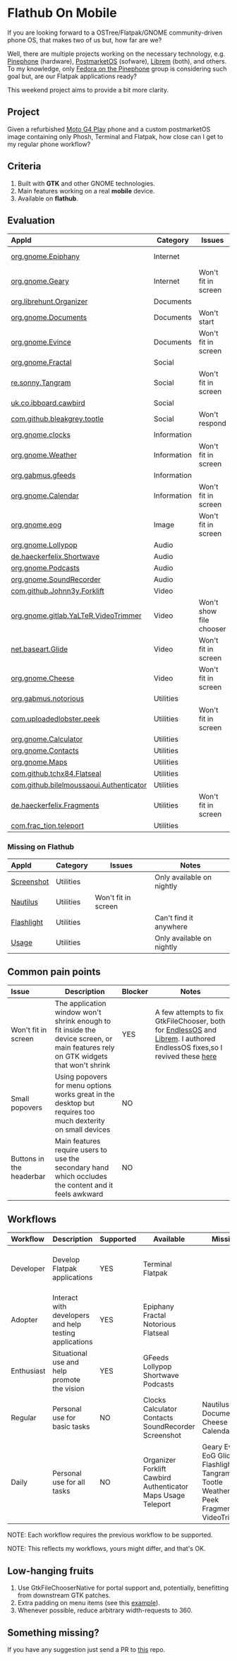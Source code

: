# Flathub On Mobile

If you are looking forward to a OSTree/Flatpak/GNOME community-driven phone OS, that makes two of us but, how far are we?

Well, there are multiple projects working on the necessary technology, e.g. [Pinephone](https://www.pine64.org/pinephone/) (hardware), [PostmarketOS](https://postmarketos.org/) (sofware), [Librem](https://puri.sm/products/librem-5/) (both), and others. To my knowledge, only [Fedora on the Pinephone](https://discussion.fedoraproject.org/t/pinephone-fedora-on-mobile/17149) group is considering such goal but, are our Flatpak applications ready?

This weekend project aims to provide a bit more clarity.

## Project

Given a refurbished [Moto G4 Play](https://www.gsmarena.com/motorola_moto_g4_play-8104.php) phone and a custom postmarketOS image containing only Phosh, Terminal and Flatpak, how close can I get to my regular phone workflow?

## Criteria

1. Built with **GTK** and other GNOME technologies.
2. Main features working on a real **mobile** device.
3. Available on **flathub**.

## Evaluation

|AppId|Category|Issues|Notes|
|:--- |---|---|---|
|[org.gnome.Epiphany](https://flathub.org/apps/details/org.gnome.Epiphany)|Internet| |Check videos performance|
|[org.gnome.Geary](https://flathub.org/apps/details/org.gnome.Geary)|Internet|Won't fit in screen|Reduce content min-width|
|[org.librehunt.Organizer](https://flathub.org/apps/details/org.librehunt.Organizer)|Documents| | |
|[org.gnome.Documents](https://flathub.org/apps/details/org.gnome.Documents)|Documents|Won't start|Reduce content min-width|
|[org.gnome.Evince](https://flathub.org/apps/details/org.gnome.Evince)|Documents|Won't fit in screen|Reduce content min-width and port to GtkFileChooserNative|
|[org.gnome.Fractal](https://flathub.org/apps/details/org.gnome.Fractal)|Social| | |
|[re.sonny.Tangram](https://flathub.org/apps/details/re.sonny.Tangram)|Social|Won't fit in screen|Reduce headerbar min-width|
|[uk.co.ibboard.cawbird](https://flathub.org/apps/details/uk.co.ibboard.cawbird)|Social| | |
|[com.github.bleakgrey.tootle](https://flathub.org/apps/details/com.github.bleakgrey.tootle)|Social|Won't respond| |
|[org.gnome.clocks](https://flathub.org/apps/details/org.gnome.clocks)|Information| | |
|[org.gnome.Weather](https://flathub.org/apps/details/org.gnome.Weather)|Information|Won't fit in screen| |
|[org.gabmus.gfeeds](https://flathub.org/apps/details/org.gabmus.gfeeds)|Information| | |
|[org.gnome.Calendar](https://flathub.org/apps/details/org.gnome.Calendar)|Information|Won't fit in screen|Not touchscreen friendly and reduce headerbar min-width|
|[org.gnome.eog](https://flathub.org/apps/details/org.gnome.eog)|Image|Won't fit in screen|Reduce headerbar min-width|
|[org.gnome.Lollypop](https://flathub.org/apps/details/org.gnome.Lollypop)|Audio| | |
|[de.haeckerfelix.Shortwave](https://flathub.org/apps/details/de.haeckerfelix.Shortwave)|Audio| | |
|[org.gnome.Podcasts](https://flathub.org/apps/details/org.gnome.Podcasts)|Audio| | |
|[org.gnome.SoundRecorder](https://flathub.org/apps/details/org.gnome.SoundRecorder)|Audio| | |
|[com.github.Johnn3y.Forklift](https://flathub.org/apps/details/com.github.Johnn3y.Forklift)|Video| | |
|[org.gnome.gitlab.YaLTeR.VideoTrimmer](https://flathub.org/apps/details/org.gnome.gitlab.YaLTeR.VideoTrimmer)|Video|Won't show file chooser|Works with GtkFileChooser downstream patches|
|[net.baseart.Glide](https://flathub.org/apps/details/net.baseart.Glide)|Video|Won't fit in screen| |
|[org.gnome.Cheese](https://flathub.org/apps/details/org.gnome.Cheese)|Video|Won't fit in screen|Reduce controls min-width|
|[org.gabmus.notorious](https://flathub.org/apps/details/org.gabmus.notorious)|Utilities| | |
|[com.uploadedlobster.peek](https://flathub.org/apps/details/com.uploadedlobster.peek)|Utilities|Won't fit in screen|Port to GtkFileChooserNative|
|[org.gnome.Calculator](https://flathub.org/apps/details/org.gnome.Calculator)|Utilities| | |
|[org.gnome.Contacts](https://flathub.org/apps/details/org.gnome.Contacts)|Utilities| | |
|[org.gnome.Maps](https://flathub.org/apps/details/org.gnome.Maps)|Utilities| | |
|[com.github.tchx84.Flatseal](https://flathub.org/apps/details/com.github.tchx84.Flatseal)|Utilities| | |
|[com.github.bilelmoussaoui.Authenticator](https://flathub.org/apps/details/com.github.bilelmoussaoui.Authenticator)|Utilities| | |
|[de.haeckerfelix.Fragments](https://flathub.org/apps/details/de.haeckerfelix.Fragments)|Utilities|Won't fit in screen|Port to GtkFileChooserNative|
|[com.frac_tion.teleport](https://flathub.org/apps/details/com.frac_tion.teleport)|Utilities| |Works on master|

### Missing on Flathub

|AppId|Category|Issues|Notes|
|:--- |---|---|---|
|[Screenshot](https://gitlab.gnome.org/GNOME/gnome-screenshot)|Utilities| |Only available on nightly|
|[Nautilus](https://gitlab.gnome.org/GNOME/nautilus)|Utilities|Won't fit in screen| |
|[Flashlight](https://puri.sm/posts/easy-librem-5-app-development-flashlight/)|Utilities| |Can't find it anywhere|
|[Usage](https://gitlab.gnome.org/GNOME/gnome-usage)|Utilities| |Only available on nightly|

## Common pain points

|Issue|Description|Blocker|Notes|
|:--- |---|---|---|
|Won't fit in screen|The application window won't shrink enough to fit inside the device screen, or main features rely on GTK widgets that won't shrink|YES|A few attempts to fix GtkFileChooser, both for [EndlessOS](https://github.com/endlessm/gtk/commits/eos3.5) and [Librem](https://source.puri.sm/Librem5/gtk/-/commits/librem5-3-24-8). I authored EndlessOS fixes,so I revived these [here](https://gitlab.gnome.org/tchx84/gtk/-/tree/gtk-flathub-mobile)|
|Small popovers|Using popovers for menu options works great in the desktop but requires too much dexterity on small devices|NO| |
|Buttons in the headerbar|Main features require users to use the secondary hand which occludes the content and it feels awkward|NO| |

## Workflows

|Workflow|Description|Supported|Available|Missing|Notes|
|:--- |---|---|---|---|---|
|Developer|Develop Flatpak applications|YES|Terminal Flatpak| |Develop on computer, build on the phone, e.g. using ssh|
|Adopter|Interact with developers and help testing applications|YES|Epiphany Fractal Notorious Flatseal| | |
|Enthusiast|Situational use and help promote the vision|YES|GFeeds Lollypop Shortwave Podcasts| |These applications are great examples|
|Regular|Personal use for basic tasks|NO|Clocks Calculator Contacts SoundRecorder Screenshot|Nautilus Documents Cheese Calendar| |
|Daily|Personal use for all tasks|NO|Organizer Forklift Cawbird Authenticator Maps Usage Teleport|Geary Evince EoG Glide Flashlight Tangram Tootle Weather Peek Fragments VideoTrimmer| |

NOTE: Each workflow requires the previous workflow to be supported.

NOTE: This reflects my workflows, yours might differ, and that's OK.

## Low-hanging fruits

1. Use GtkFileChooserNative for portal support and, potentially, benefitting from downstream GTK patches.
2. Extra padding on menu items (see this [example](https://github.com/tchx84/Flatseal/pull/132)).
3. Whenever possible, reduce arbitrary width-requests to 360.

## Something missing?

If you have any suggestion just send a PR to [this](https://github.com/tchx84/flathub-mobile) repo.
